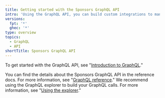 ```yaml
---
title: Getting started with the Sponsors GraphQL API
intro: 'Using the GraphQL API, you can build custom integrations to manage or review your sponsorships.'
versions:
  fpt: '*'
  ghec: '*'
type: overview
topics:
  - GraphQL
  - API
shortTitle: Sponsors GraphQL API
---
```


To get started with the GraphQL API, see "[Introduction to GraphQL](/graphql/guides/introduction-to-graphql)."

You can find the details about the Sponsors GraphQL API in the reference docs. For more information, see "[GraphQL reference](/graphql/reference)." We recommend using the GraphQL explorer to build your GraphQL calls. For more information, see "[Using the explorer](/graphql/guides/using-the-explorer)."
